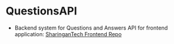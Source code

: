 # QuestionsAPI
 - Backend system for Questions and Answers API for frontend application: [SharinganTech Frontend Repo](https://github.com/SharinganTech/FEC-Main)
